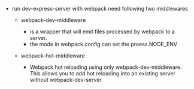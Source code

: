 
* run dev-express-server with webpack need following two middlewares
    * webpack-dev-middleware
      * is a wrapper that will emit files processed by webpack to a server.
      * the mode in webpack.config can set the proess.NODE_ENV

    * webpack-hot-middleware
      * Webpack hot reloading using only webpack-dev-middleware. This allows you to add hot reloading into an existing server without webpack-dev-server
